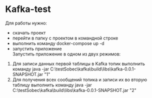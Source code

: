 # Kafka-test

Для работы нужно:
- cкачать проект
- перейти в папку с проектом в командной строке
- выполнить команду docker-compose up -d
- запустить приложение  
Запустить приложение в одном из двух режимов:
1) Для записи данных первой таблицы в Kafka топик выполнить команду
java -jar C:\testSobec\kafka\build\libs\kafka-0.0.1-SNAPSHOT.jar "1" 
2) Для получения всех сообщений топика и записи их во вторую таблицу выполнить команду
java -jar C:\testSobec\kafka\build\libs\kafka-0.0.1-SNAPSHOT.jar "2"
